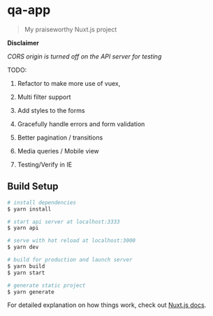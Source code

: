 # qa-app

> My praiseworthy Nuxt.js project

**Disclaimer**

_*CORS origin* is turned off on the API server for testing_

TODO:
1. Refactor to make more use of vuex,

2. Multi filter support

3. Add styles to the forms

4. Gracefully handle errors and form validation

5. Better pagination / transitions

6. Media queries / Mobile view

7. Testing/Verify in IE

## Build Setup

```bash
# install dependencies
$ yarn install

# start api server at localhost:3333
$ yarn api

# serve with hot reload at localhost:3000
$ yarn dev

# build for production and launch server
$ yarn build
$ yarn start

# generate static project
$ yarn generate
```

For detailed explanation on how things work, check out [Nuxt.js docs](https://nuxtjs.org).
